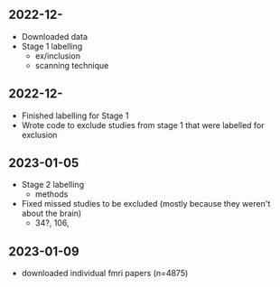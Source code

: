## 2022-12-
- Downloaded data
- Stage 1 labelling
  - ex/inclusion
  - scanning technique

## 2022-12-
- Finished labelling for Stage 1
- Wrote code to exclude studies from stage 1 that were labelled for exclusion

## 2023-01-05
- Stage 2 labelling
  - methods
- Fixed missed studies to be excluded (mostly because they weren't about the brain)
  - 34?, 106,

## 2023-01-09
- downloaded individual fmri papers (n=4875)